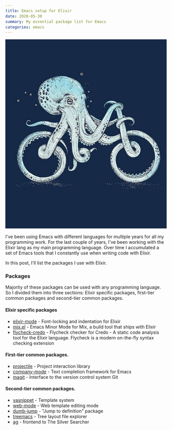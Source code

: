 ```yaml
---
title: Emacs setup for Elixir
date: 2020-05-30
summary: My essential package list for Emacs
categories: emacs
---
```


![img](/images/2020-05-30-bicycle.jpg)

I've been using Emacs with different languages for multiple years for all my programming work. For the last couple of years, I've been working with the Elixir lang as my main programming language. Over time I accumulated a set of Emacs tools that I constantly use when writing code with Elixir.

In this post, I'll list the packages I use with Elixir.

### Packages

Majority of these packages can be used with any programming language. So I divided them into three sections: Elixir specific packages, first-tier common packages and second-tier common packages.

#### Elixir specific packages

- [elixir-mode](https://github.com/elixir-editors/emacs-elixir) - Font-locking and indentation for Elixir
- [mix.el](https://github.com/ayrat555/mix.el) - Emacs Minor Mode for Mix, a build tool that ships with Elixir
- [flycheck-credo](https://github.com/aaronjensen/flycheck-credo) - Flycheck checker for Credo - A static code analysis tool for the Elixir language. Flycheck is a modern on-the-fly syntax checking extension

#### First-tier common packages.

- [projectile](https://github.com/bbatsov/projectile) - Project interaction library
- [company-mode](https://github.com/company-mode/company-mode) - Text completion framework for Emacs
- [magit](https://github.com/magit/magit) - Interface to the version control system Git

#### Second-tier common packages.

- [yasnippet](https://github.com/joaotavora/yasnippet) - Template system
- [web-mode](https://github.com/fxbois/web-mode)  - Web template editing mode
- [dumb-jump](https://github.com/jacktasia/dumb-jump) - "Jump to definition" package
- [treemacs](https://github.com/Alexander-Miller/treemacs) - Tree layout file explorer
- [ag](https://github.com/Wilfred/ag.el) - frontend to The Silver Searcher
